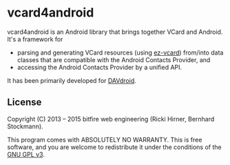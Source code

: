 
# vcard4android

vcard4android is an Android library that brings together VCard and Android.
It's a framework for

* parsing and generating VCard resources (using [ez-vcard](https://github.com/mangstadt/ez-vcard))
  from/into data classes that are compatible with the Android Contacts Provider, and
* accessing the Android Contacts Provider by a unified API.

It has been primarily developed for [DAVdroid](https://davdroid.bitfire.at).


## License 

Copyright (C) 2013 – 2015 bitfire web engineering (Ricki Hirner, Bernhard Stockmann).

This program comes with ABSOLUTELY NO WARRANTY. This is free software, and you are welcome
to redistribute it under the conditions of the [GNU GPL v3](https://www.gnu.org/licenses/gpl-3.0.html).

